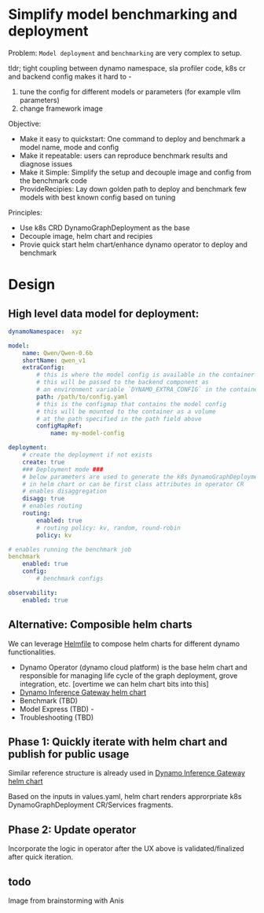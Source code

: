 # Simplify model benchmarking and deployment 

Problem: `Model deployment` and `benchmarking` are very complex to setup.

tldr; tight coupling between dynamo namespace, sla profiler code, k8s cr and backend config makes it hard to - 
1. tune the config for different models or parameters (for example vllm parameters)
2. change framework image 


Objective:
- Make it easy to quickstart: One command to deploy and benchmark a model name, mode and config
- Make it repeatable: users can reproduce benchmark results and diagnose issues
- Make it Simple: Simplify the setup and decouple image and config from the benchmark code
- ProvideRecipies: Lay down golden path to deploy and benchmark few models with best known config based on tuning

Principles:
- Use k8s CRD DynamoGraphDeployment as the base
- Decouple image, helm chart and recipies 
- Provie quick start helm chart/enhance dynamo operator to deploy and benchmark

# Design

## High level data model for deployment:
```yaml
dynamoNamespace:  xyz

model:
    name: Qwen/Qwen-0.6b
    shortName: qwen_v1
    extraConfig:
        # this is where the model config is available in the container
        # this will be passed to the backend component as 
        # an environment variable `DYNAMO_EXTRA_CONFIG` in the container
        path: /path/to/config.yaml
        # this is the configmap that contains the model config
        # this will be mounted to the container as a volume
        # at the path specified in the path field above
        configMapRef:
            name: my-model-config

deployment:
    # create the deployment if not exists
    create: true
    ### Deployment mode ###
    # below parameters are used to generate the k8s DynamoGraphDeployment CR
    # in helm chart or can be first class attributes in operator CR
    # enables disaggregation
    disagg: true
    # enables routing
    routing:
        enabled: true
        # routing policy: kv, random, round-robin
        policy: kv 

# enables running the benchmark job
benchmark
    enabled: true
    config:
        # benchmark configs

observability:
    enabled: true
```

## Alternative: Composible helm charts
We can leverage [Helmfile](https://github.com/helmfile/helmfile?tab=readme-ov-file#getting-started) to compose helm charts for different dynamo functionalities.
- Dynamo Operator (dynamo cloud platform) is the base helm chart and responsible for managing life cycle of the graph deployment, grove integration, etc. [overtime we can helm chart bits into this]
- [Dynamo Inference Gateway helm chart](https://github.com/ai-dynamo/dynamo/blob/f7e468c7e8ff0d1426db987564e60572167e8464/deploy/inference-gateway/helm/dynamo-gaie/values.yaml#L27)
- Benchmark (TBD)
- Model Express (TBD) - 
- Troubleshooting (TBD)

## Phase 1: Quickly iterate with helm chart and publish for public usage

Similar reference structure is already used in  [Dynamo Inference Gateway helm chart](https://github.com/ai-dynamo/dynamo/blob/f7e468c7e8ff0d1426db987564e60572167e8464/deploy/inference-gateway/helm/dynamo-gaie/values.yaml#L27)

Based on the inputs in values.yaml, helm chart renders approrpriate k8s DynamoGraphDeployment CR/Services fragments.

## Phase 2: Update operator 

Incorporate the logic in operator after the UX above is validated/finalized after quick iteration.

##  todo
Image from brainstorming with Anis